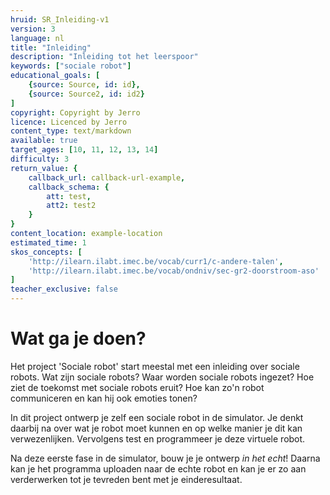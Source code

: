 ```yaml
---
hruid: SR_Inleiding-v1
version: 3
language: nl
title: "Inleiding"
description: "Inleiding tot het leerspoor"
keywords: ["sociale robot"]
educational_goals: [
    {source: Source, id: id}, 
    {source: Source2, id: id2}
]
copyright: Copyright by Jerro
licence: Licenced by Jerro
content_type: text/markdown
available: true
target_ages: [10, 11, 12, 13, 14]
difficulty: 3
return_value: {
    callback_url: callback-url-example,
    callback_schema: {
        att: test,
        att2: test2
    }
}
content_location: example-location
estimated_time: 1
skos_concepts: [
    'http://ilearn.ilabt.imec.be/vocab/curr1/c-andere-talen', 
    'http://ilearn.ilabt.imec.be/vocab/ondniv/sec-gr2-doorstroom-aso'
]
teacher_exclusive: false
---
```


# Wat ga je doen?

Het project 'Sociale robot' start meestal met een inleiding over sociale robots. Wat zijn sociale robots? Waar worden sociale robots ingezet? Hoe ziet de toekomst met sociale robots eruit? Hoe kan zo'n robot communiceren en kan hij ook emoties tonen?

In dit project ontwerp je zelf een sociale robot in de simulator. Je denkt daarbij na over wat je robot moet kunnen en op welke manier je dit  kan verwezenlijken. Vervolgens test en programmeer je deze virtuele robot.

Na deze eerste fase in de simulator, bouw je je ontwerp *in het echt*! Daarna kan je het programma uploaden naar de echte robot en kan je er zo aan verderwerken tot je tevreden bent met je einderesultaat.